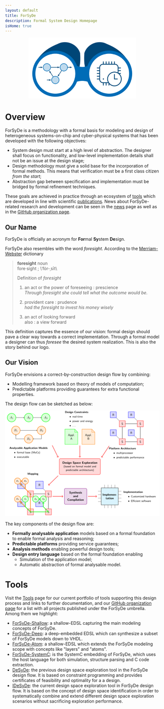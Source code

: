 ```yaml
---
layout: default
title: ForSyDe
description: Formal System Design Homepage
isHome: true
---
```


<p align="center">
	<img width="350px" src="/assets/images/forsyde-logo.svg">
</p>

# Overview

ForSyDe is a methodology with a formal basis for modeling and design of heterogeneous systems-on-chip and cyber-physical systems that has been developed with the following objectives:

 * System design must start at a high level of abstraction. The designer shall focus on functionality, and low-level implementation details shall not be an issue at the design stage;
 * Design methodology must give a solid base for the incorporation of formal methods. This means that verification must be a first class citizen _from the start_;
 * Abstraction gap between specification and implementation must be bridged by formal refinement techniques.

These goals are achieved in practice through an ecosystem of [tools](tools) which are developed in line with scientific [publications](publications.html).
News about ForSyDe-related research and development can be seen in the [news](news) page as well as in the [GitHub organization page](https://github.com/forsyde).
 
## Our Name

ForSyDe is officially an acronym for **For**mal **Sy**stem **De**sign.

ForSyDe also resembles with the word _foresight_. According to the [Merriam-Webster](https://www.merriam-webster.com/dictionary/foresight) dictionary

> **foresight** noun  
> fore·​sight ; \ˈfȯr-ˌsīt\
>
> Definition of _foresight_ 
>
> 1. an act or the power of foreseeing : prescience   
>    _Through foresight she could tell what the outcome would be._
>
> 2. provident care : prudence  
>    _had the foresight to invest his money wisely_
>
> 3. an act of looking forward  
>    also : a view forward

This definition captures the essence of our vision: formal design should pave a clear way towards a correct implementation. Through a formal model a designer can thus _foresee_ the desired system realization. This is also the story behind our logo.
	
## Our Vision

ForSyDe envisions a correct-by-construction design flow by combining:

 * Modelling framework based on theory of models of computation;
 * Predictable platforms providing guarantees for extra functional properties.

The design flow can be sketched as below:

<p align="center">
	<img src="/assets/images/forsyde-design-flow.svg">
</p>

The key components of the design flow are:

 * **Formally analysable application** models based on a formal foundation to enable formal analysis and reasoning;
 * **Predictable platforms** providing service guarantees;
 * **Analysis methods** enabling powerful design tools;
 * **Design entry language** based on the formal foundation enabling
   - Simulation of the application model;
   - Automatic abstraction of formal analysable model.

# Tools

Visit the [Tools](tools) page for our current portfolio of tools supporting this design process and links to further documentation, and our [GitHub organization page](https://github.com/forsyde) for a list with all projects published under the ForSyDe umbrella. Among them we highlight:

* [ForSyDe-Shallow](forsyde-shallow): a shallow-EDSL capturing the main modeling concepts of ForSyDe.
* [ForSyDe-Deep](forsyde-deep): a deep-embedded EDSL which can synthesize a subset of ForSyDe models down to VHDL.
* [ForSyDe-Atom](forsyde-atom): a shallow-EDSL which extends the ForSyDe modeling scope with concepts like "layers" and "atoms".
* [ForSyDe-SystemC](ForSyDe-SystemC): is the SystemC embedding of ForSyDe, which uses the host language for both simulation, structure parsing and C code extraction.
* [DeSyDe](https://github.com/forsyde/DeSyDe): the previous design space exploration tool in the ForSyDe design flow. It is based on constraint programming and provides certificates of feasibility and optimality for a a design.
* [IDeSyDe](https://github.com/forsyde/IDeSyDe): the current design space exploration tool in ForSyDe design flow. It is based on the concept of design space identification in order to systematically combine and extend different design space exploration scenarios without sacrificing exploration performance.

